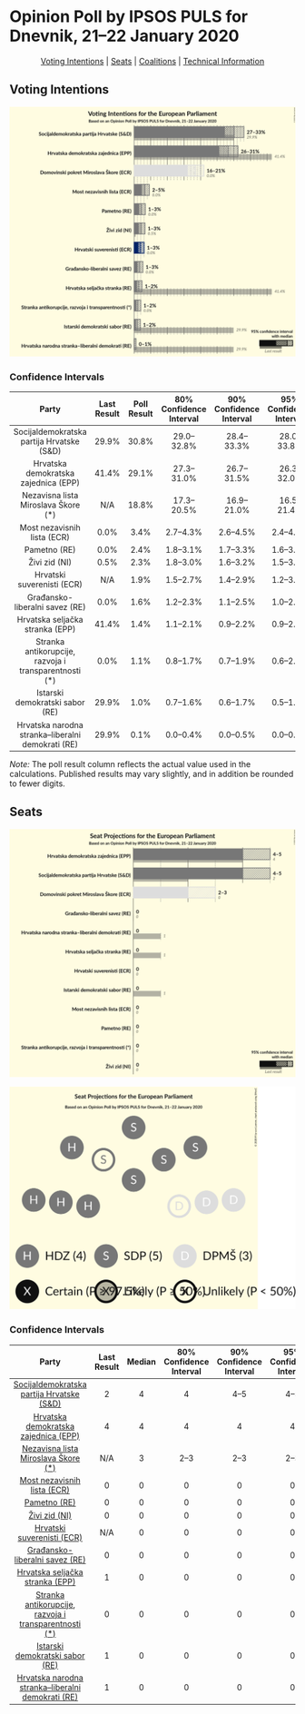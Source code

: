 # Opinion Poll by IPSOS PULS for Dnevnik, 21–22 January 2020

<p align="center"><a href="#voting-intentions">Voting Intentions</a> | <a href="#seats">Seats</a> | <a href="#coalitions">Coalitions</a> | <a href="#technical-information">Technical Information</a></p>

## Voting Intentions

![Graph with voting intentions not yet produced](2020-01-22-IPSOSPULS.png "Voting Intentions")

### Confidence Intervals

| Party | Last Result | Poll Result | 80% Confidence Interval | 90% Confidence Interval | 95% Confidence Interval | 99% Confidence Interval |
|:-----:|:-----------:|:-----------:|:-----------------------:|:-----------------------:|:-----------------------:|:-----------------------:|
| Socijaldemokratska partija Hrvatske (S&D) | 29.9% | 30.8% | 29.0–32.8% |28.4–33.3% |28.0–33.8% |27.1–34.7% |
| Hrvatska demokratska zajednica (EPP) | 41.4% | 29.1% | 27.3–31.0% |26.7–31.5% |26.3–32.0% |25.5–32.9% |
| Nezavisna lista Miroslava Škore (*) | N/A | 18.8% | 17.3–20.5% |16.9–21.0% |16.5–21.4% |15.8–22.2% |
| Most nezavisnih lista (ECR) | 0.0% | 3.4% | 2.7–4.3% |2.6–4.5% |2.4–4.7% |2.1–5.2% |
| Pametno (RE) | 0.0% | 2.4% | 1.8–3.1% |1.7–3.3% |1.6–3.5% |1.4–3.9% |
| Živi zid (NI) | 0.5% | 2.3% | 1.8–3.0% |1.6–3.2% |1.5–3.4% |1.3–3.8% |
| Hrvatski suverenisti (ECR) | N/A | 1.9% | 1.5–2.7% |1.4–2.9% |1.2–3.0% |1.1–3.4% |
| Građansko-liberalni savez (RE) | 0.0% | 1.6% | 1.2–2.3% |1.1–2.5% |1.0–2.7% |0.8–3.0% |
| Hrvatska seljačka stranka (EPP) | 41.4% | 1.4% | 1.1–2.1% |0.9–2.2% |0.9–2.4% |0.7–2.7% |
| Stranka antikorupcije, razvoja i transparentnosti (*) | 0.0% | 1.1% | 0.8–1.7% |0.7–1.9% |0.6–2.0% |0.5–2.3% |
| Istarski demokratski sabor (RE) | 29.9% | 1.0% | 0.7–1.6% |0.6–1.7% |0.5–1.9% |0.4–2.2% |
| Hrvatska narodna stranka–liberalni demokrati (RE) | 29.9% | 0.1% | 0.0–0.4% |0.0–0.5% |0.0–0.6% |0.0–0.8% |

*Note:* The poll result column reflects the actual value used in the calculations. Published results may vary slightly, and in addition be rounded to fewer digits.

## Seats

![Graph with seats not yet produced](2020-01-22-IPSOSPULS-seats.png "Seats")

![Graph with seating plan not yet produced](2020-01-22-IPSOSPULS-seating-plan.png "Seating Plan")

### Confidence Intervals

| Party | Last Result | Median | 80% Confidence Interval | 90% Confidence Interval | 95% Confidence Interval | 99% Confidence Interval |
|:-----:|:-----------:|:------:|:-----------------------:|:-----------------------:|:-----------------------:|:-----------------------:|
| <a href="#socijaldemokratska-partija-hrvatske-(s&d)">Socijaldemokratska partija Hrvatske (S&D)</a> | 2 | 4 | 4 |4–5 |4–5 |4–5 |
| <a href="#hrvatska-demokratska-zajednica-(epp)">Hrvatska demokratska zajednica (EPP)</a> | 4 | 4 | 4 |4 |4 |3–4 |
| <a href="#nezavisna-lista-miroslava-škore-(*)">Nezavisna lista Miroslava Škore (*)</a> | N/A | 3 | 2–3 |2–3 |2–3 |2–3 |
| <a href="#most-nezavisnih-lista-(ecr)">Most nezavisnih lista (ECR)</a> | 0 | 0 | 0 |0 |0 |0 |
| <a href="#pametno-(re)">Pametno (RE)</a> | 0 | 0 | 0 |0 |0 |0 |
| <a href="#živi-zid-(ni)">Živi zid (NI)</a> | 0 | 0 | 0 |0 |0 |0 |
| <a href="#hrvatski-suverenisti-(ecr)">Hrvatski suverenisti (ECR)</a> | N/A | 0 | 0 |0 |0 |0 |
| <a href="#građansko-liberalni-savez-(re)">Građansko-liberalni savez (RE)</a> | 0 | 0 | 0 |0 |0 |0 |
| <a href="#hrvatska-seljačka-stranka-(epp)">Hrvatska seljačka stranka (EPP)</a> | 1 | 0 | 0 |0 |0 |0 |
| <a href="#stranka-antikorupcije,-razvoja-i-transparentnosti-(*)">Stranka antikorupcije, razvoja i transparentnosti (*)</a> | 0 | 0 | 0 |0 |0 |0 |
| <a href="#istarski-demokratski-sabor-(re)">Istarski demokratski sabor (RE)</a> | 1 | 0 | 0 |0 |0 |0 |
| <a href="#hrvatska-narodna-stranka–liberalni-demokrati-(re)">Hrvatska narodna stranka–liberalni demokrati (RE)</a> | 1 | 0 | 0 |0 |0 |0 |

